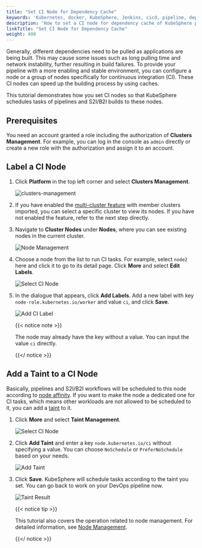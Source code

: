 ```yaml
---
title: "Set CI Node for Dependency Cache"
keywords: 'Kubernetes, docker, KubeSphere, Jenkins, cicd, pipeline, dependency cache'
description: 'How to set a CI node for dependency cache of KubeSphere pipeline.'
linkTitle: "Set CI Node for Dependency Cache"
weight: 400
---
```


Generally, different dependencies need to be pulled as applications are being built. This may cause some issues such as long pulling time and network instability, further resulting in build failures. To provide your pipeline with a more enabling and stable environment, you can configure a node or a group of nodes specifically for continuous integration (CI). These CI nodes can speed up the building process by using caches. 

This tutorial demonstrates how you set CI nodes so that KubeSphere schedules tasks of pipelines and S2I/B2I builds to these nodes.

## Prerequisites

You need an account granted a role including the authorization of **Clusters Management**. For example, you can log in the console as `admin` directly or create a new role with the authorization and assign it to an account.

## Label a CI Node

1. Click **Platform** in the top left corner and select **Clusters Management**.

   ![clusters-management](/images/docs/devops-user-guide/using-devops/set-ci-node-for-dependency-cache/clusters-management.jpg)

2. If you have enabled the [multi-cluster feature](../../../multicluster-management) with member clusters imported, you can select a specific cluster to view its nodes. If you have not enabled the feature, refer to the next step directly.

3. Navigate to **Cluster Nodes** under **Nodes**, where you can see existing nodes in the current cluster.

   ![Node Management](/images/docs/devops-user-guide/using-devops/set-ci-node-for-dependency-cache/set-node-1.png)

4. Choose a node from the list to run CI tasks. For example, select `node2` here and click it to go to its detail page. Click **More** and select **Edit Labels**.

   ![Select CI Node](/images/docs/devops-user-guide/using-devops/set-ci-node-for-dependency-cache/set-node-2.png)

5. In the dialogue that appears, click **Add Labels**. Add a new label with key `node-role.kubernetes.io/worker` and value `ci`, and click **Save**.

   ![Add CI Label](/images/docs/devops-user-guide/using-devops/set-ci-node-for-dependency-cache/set-node-3.png)

   {{< notice note >}} 

   The node may already have the key without a value. You can input the value `ci` directly.

   {{</ notice >}} 

## Add a Taint to a CI Node

Basically, pipelines and S2I/B2I workflows will be scheduled to this node according to [node affinity](https://kubernetes.io/docs/concepts/configuration/assign-pod-node/#node-affinity). If you want to make the node a dedicated one for CI tasks, which means other workloads are not allowed to be scheduled to it, you can add a [taint](https://kubernetes.io/docs/concepts/configuration/taint-and-toleration/) to it.

1. Click **More** and select **Taint Management**.

   ![Select CI Node](/images/docs/devops-user-guide/using-devops/set-ci-node-for-dependency-cache/set-node-2.png)

2. Click **Add Taint** and enter a key `node.kubernetes.io/ci` without specifying a value. You can choose `NoSchedule` or `PreferNoSchedule` based on your needs.

   ![Add Taint](/images/docs/devops-user-guide/using-devops/set-ci-node-for-dependency-cache/set-node-4.png)

3. Click **Save**. KubeSphere will schedule tasks according to the taint you set. You can go back to work on your DevOps pipeline now.

   ![Taint Result](/images/docs/devops-user-guide/using-devops/set-ci-node-for-dependency-cache/set-node-5.png)

   {{< notice tip >}} 

   This tutorial also covers the operation related to node management. For detailed information, see [Node Management](../../../cluster-administration/nodes/).

   {{</ notice >}}
